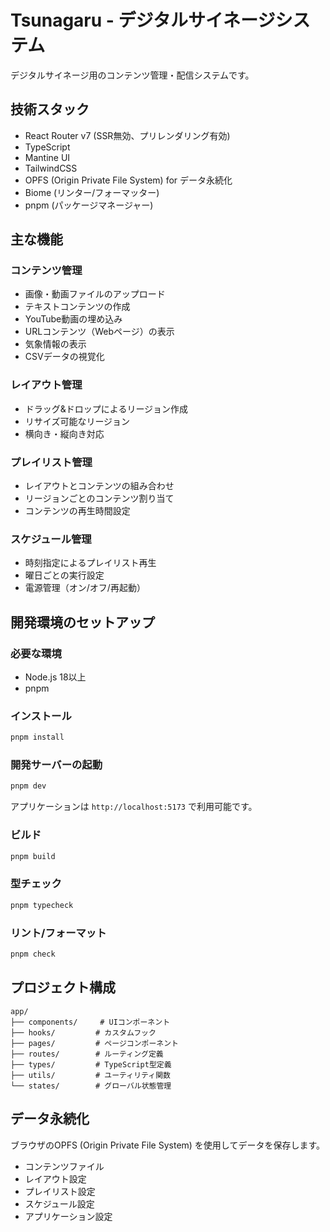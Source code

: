 # Tsunagaru - デジタルサイネージシステム

デジタルサイネージ用のコンテンツ管理・配信システムです。

## 技術スタック

- React Router v7 (SSR無効、プリレンダリング有効)
- TypeScript
- Mantine UI
- TailwindCSS
- OPFS (Origin Private File System) for データ永続化
- Biome (リンター/フォーマッター)
- pnpm (パッケージマネージャー)

## 主な機能

### コンテンツ管理
- 画像・動画ファイルのアップロード
- テキストコンテンツの作成
- YouTube動画の埋め込み
- URLコンテンツ（Webページ）の表示
- 気象情報の表示
- CSVデータの視覚化

### レイアウト管理
- ドラッグ&ドロップによるリージョン作成
- リサイズ可能なリージョン
- 横向き・縦向き対応

### プレイリスト管理
- レイアウトとコンテンツの組み合わせ
- リージョンごとのコンテンツ割り当て
- コンテンツの再生時間設定

### スケジュール管理
- 時刻指定によるプレイリスト再生
- 曜日ごとの実行設定
- 電源管理（オン/オフ/再起動）

## 開発環境のセットアップ

### 必要な環境
- Node.js 18以上
- pnpm

### インストール

```bash
pnpm install
```

### 開発サーバーの起動

```bash
pnpm dev
```

アプリケーションは `http://localhost:5173` で利用可能です。

### ビルド

```bash
pnpm build
```

### 型チェック

```bash
pnpm typecheck
```

### リント/フォーマット

```bash
pnpm check
```

## プロジェクト構成

```
app/
├── components/     # UIコンポーネント
├── hooks/         # カスタムフック
├── pages/         # ページコンポーネント
├── routes/        # ルーティング定義
├── types/         # TypeScript型定義
├── utils/         # ユーティリティ関数
└── states/        # グローバル状態管理
```

## データ永続化

ブラウザのOPFS (Origin Private File System) を使用してデータを保存します。
- コンテンツファイル
- レイアウト設定
- プレイリスト設定
- スケジュール設定
- アプリケーション設定
